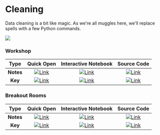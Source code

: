 # Cleaning 

Data cleaning is a bit like magic. As we're all muggles here, we'll replace spells with a few Python commands.

![](../images/hp.png)

### Workshop
|Type| Quick Open | Interactive Notebook | Source Code  | 
|:--:| :---------: | :-----------: | :------------: | 
|**Notes**| [![Link](../../tools/buttons/open-browser.svg)](https://files.node.danieltohti.com/week-3/workshop/cleaning_key.html) | [![Link](../../tools/buttons/open-colab.svg)](https://colab.research.google.com/github/danieltohti/node/blob/master/week-3/workshop/cleaning_notes.ipynb) | [![Link](../../tools/buttons/download-ipynb.svg)](https://files.node.danieltohti.com/week-3/workshop/cleaning_notes.ipynb) |
|**Key**|[![Link](../../tools/buttons/open-browser.svg)](https://files.node.danieltohti.com/week-3/workshop/cleaning_key.html) | [![Link](../../tools/buttons/open-colab.svg)](https://colab.research.google.com/github/danieltohti/node/blob/master/week-3/workshop/cleaning_key.ipynb) | [![Link](../../tools/buttons/download-ipynb.svg)](https://files.node.danieltohti.com/week-3/workshop/cleaning_key.ipynb) |

### Breakout Rooms
|Type| Quick Open | Interactive Notebook | Source Code  | 
|:--:| :---------: | :-----------: | :------------: | 
|**Notes**| [![Link](../../tools/buttons/open-browser.svg)](https://files.node.danieltohti.com/week-3/workshop/cleaning-practice_key.html) | [![Link](../../tools/buttons/open-colab.svg)](https://colab.research.google.com/github/danieltohti/node/blob/master/week-3/workshop/cleaning-practice_notes.ipynb) | [![Link](../../tools/buttons/download-ipynb.svg)](https://files.node.danieltohti.com/week-3/workshop/cleaning-practice_notes.ipynb) |
|**Key**|[![Link](../../tools/buttons/open-browser.svg)](https://files.node.danieltohti.com/week-3/workshop/cleaning-practice_key.html) | [![Link](../../tools/buttons/open-colab.svg)](https://colab.research.google.com/github/danieltohti/node/blob/master/week-3/workshop/cleaning-practice_key.ipynb) | [![Link](../../tools/buttons/download-ipynb.svg)](https://files.node.danieltohti.com/week-3/workshop/cleaning-practice_key.ipynb) |